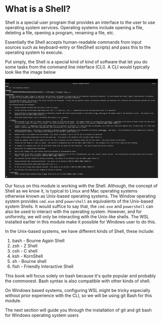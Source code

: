# What is a Shell?

Shell is a special user program that provides an interface to the user to use
operating system services. Operating systems include opening a file, deleting a
file, opening a program, renaming a file, etc.

Essentially the Shell accepts human-readable commands from input sources such as
keyboard-entry or file(Shell scripts) and pass this to the operating system to
execute.

Put simply, the Shell is a special kind of kind of software that let you do some
tasks from the command line interface (CLI). A CLI would typically look like the
image below

![Command line interface](../assets/cli.png)

Our focus on this module is working with the Shell. Although, the concept of
Shell as we know it, is typical to Linux and Mac operating systems otherwise
known as Unix-based operating systems. The Window operating system provides
`cmd.exe` and `powershell` as equivalents of the Unix-based system Shells. It
would suffice to say that, the `cmd.exe` and `powershell` can also be used to
interact with the operating system. However, and for uniformity, we will only be
interacting with the Unix-like shells. The WSL installed earlier in this module
make it possible for WIndows user to do this.

In the Unix-based systems, we have different kinds of Shell, these include:

1. bash - Bourne Again Shell
2. zsh - Z Shell
3. csh - C shell
4. ksh - KornShell
5. sh - Bourne shell
6. fish - Friendly Interactive Shell

This book will focus solely on bash because it's quite popular and probably the
commonest. Bash syntax is also compatible with other kinds of shell.

On Windows based systems, configuring WSL might be tricky especially without
prior experience with the CLI, so we will be using git Bash for this module.

The next section will guide you through the installation of git and git bash for
Windows operating system users
